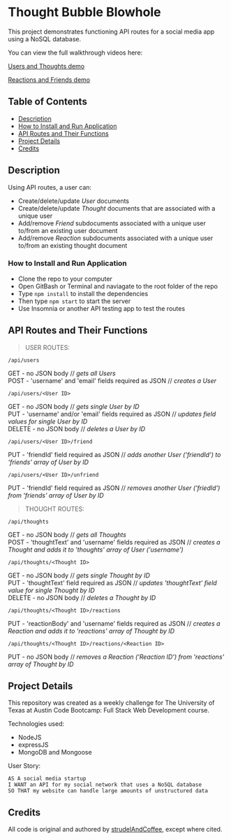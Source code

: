 # Thought Bubble Blowhole

This project demonstrates functioning API routes for a social media app using a NoSQL database.

You can view the full walkthrough videos here: 

[Users and Thoughts demo](https://drive.google.com/file/d/1p1eTLF60LpsoZAaKBMA7V9R0m_sTqfys/view?usp=sharing)

[Reactions and Friends demo](https://drive.google.com/file/d/1e4eiQHBn6J27US4OcOjavS9jeIpzyqV4/view?usp=sharing)

## Table of Contents

- [Description](#description)
- [How to Install and Run Application](#how-to-install-and-run-application)
- [API Routes and Their Functions](#api-routes-and-their-functions)
- [Project Details](#project-details)
- [Credits](#credits)

## Description

Using API routes, a user can:
- Create/delete/update _User_ documents
- Create/delete/update _Thought_ documents that are associated with a unique user
- Add/remove _Friend_ subdocuments associated with a unique user to/from an existing user document
- Add/remove _Reaction_ subdocuments associated with a unique user to/from an existing thought document

### How to Install and Run Application

- Clone the repo to your computer
- Open GitBash or Terminal and naviagate to the root folder of the repo
- Type `npm install` to install the dependencies
- Then type `npm start` to start the server
- Use Insomnia or another API testing app to test the routes

## API Routes and Their Functions


> USER ROUTES:


`/api/users`

GET - no JSON body // _gets all Users_\
POST - 'username' and 'email' fields required as JSON // _creates a User_

`/api/users/<User ID>`

GET - no JSON body // _gets single User by ID_\
PUT - 'username' and/or 'email' fields required as JSON // _updates field values for single User by ID_\
DELETE - no JSON body // _deletes a User by ID_

`/api/users/<User ID>/friend`

PUT - 'friendId' field required as JSON // _adds another User ('friendId') to 'friends' array of User by ID_

`/api/users/<User ID>/unfriend`

PUT - 'friendId' field required as JSON // _removes another User ('friedId') from 'friends' array of User by ID_


> THOUGHT ROUTES:


`/api/thoughts`

GET - no JSON body // _gets all Thoughts_\
POST - 'thoughtText' and 'username' fields required as JSON // _creates a Thought and adds it to 'thoughts' array of User ('username')_

`/api/thoughts/<Thought ID>`

GET - no JSON body // _gets single Thought by ID_\
PUT - 'thoughtText' field required as JSON // _updates 'thoughtText' field value for single Thought by ID_\
DELETE - no JSON body // _deletes a Thought by ID_

`/api/thoughts/<Thought ID>/reactions`

PUT - 'reactionBody' and 'username' fields required as JSON // _creates a Reaction and adds it to 'reactions' array of Thought by ID_

`/api/thoughts/<Thought ID>/reactions/<Reaction ID>`

PUT - no JSON body // _removes a Reaction ('Reaction ID') from 'reactions' array of Thought by ID_


## Project Details

This repository was created as a weekly challenge for The University of Texas at Austin Code Bootcamp: Full Stack Web Development course.

Technologies used:
- NodeJS
- expressJS
- MongoDB and Mongoose


User Story:
```
AS A social media startup
I WANT an API for my social network that uses a NoSQL database
SO THAT my website can handle large amounts of unstructured data
```

## Credits

All code is original and authored by [strudelAndCoffee](https://github.com/strudelAndCoffee), except where cited.